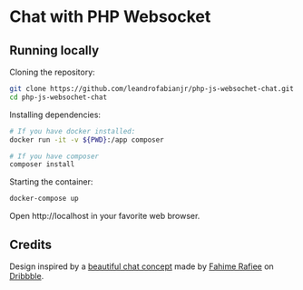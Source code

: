 # Chat with PHP Websocket

## Running locally

Cloning the repository:

```bash
git clone https://github.com/leandrofabianjr/php-js-websochet-chat.git
cd php-js-websochet-chat
```

Installing dependencies:

```bash
# If you have docker installed:
docker run -it -v ${PWD}:/app composer

# If you have composer
composer install
```

Starting the container:

```bash
docker-compose up
```

Open http://localhost in your favorite web browser.

## Credits

Design inspired by a [beautiful chat concept](https://dribbble.com/shots/7941890-Messaging-app-concept) made by [Fahime Rafiee](https://dribbble.com/fahimerafiee) on [Dribbble](https://dribbble.com/).
